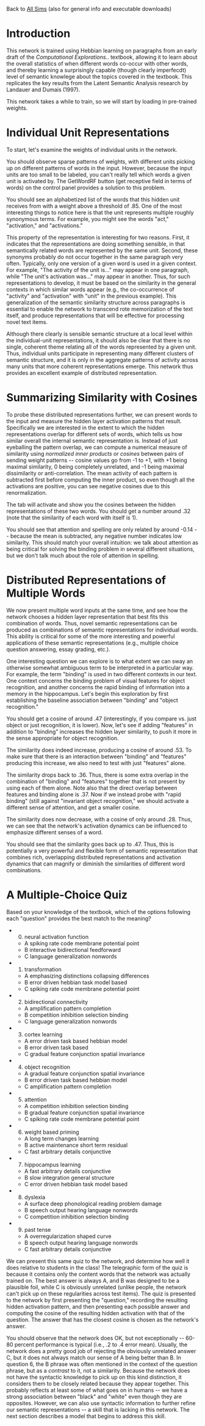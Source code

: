 Back to [All Sims](https://github.com/CompCogNeuro/sims) (also for general info and executable downloads)

# Introduction

This network is trained using Hebbian learning on paragraphs from an early draft of the *Computational Explorations..* textbook, allowing it to learn about the overall statistics of when different words co-occur with other words, and thereby learning a surprisingly capable (though clearly imperfecdt) level of semantic knowlege about the topics covered in the textbook. This replicates the key results from the Latent Semantic Analysis research by Landauer and Dumais (1997).

This network takes a while to train, so we will start by loading in pre-trained weights.

# Individual Unit Representations

To start, let's examine the weights of individual units in the network.

You should observe sparse patterns of weights, with different units picking up on different patterns of words in the input. However, because the input units are too small to be labeled, you can't really tell which words a given unit is activated by. The GetWordRF button (get receptive field in terms of words) on the control panel provides a solution to this problem.

You should see an alphabetized list of the words that this hidden unit receives from with a weight above a threshold of .85. One of the most interesting things to notice here is that the unit represents multiple roughly synonymous terms. For example, you might see the words "act," "activation," and "activations." 

This property of the representation is interesting for two reasons. First, it indicates that the representations are doing something sensible, in that semantically related words are represented by the same unit. Second, these synonyms probably do not occur together in the same paragraph very often. Typically, only one version of a given word is used in a given context. For example, "The activity of the unit is..." may appear in one paragraph, while "The unit's activation was..." may appear in another. Thus, for such representations to develop, it must be based on the similarity in the general contexts in which similar words appear (e.g., the co-occurrence of "activity" and "activation" with "unit" in the previous example). This generalization of the semantic similarity structure across paragraphs is essential to enable the network to transcend rote memorization of the text itself, and produce representations that will be effective for processing novel text items.

Although there clearly is sensible semantic structure at a local level within the individual-unit representations, it should also be clear that there is no single, coherent theme relating all of the words represented by a given unit. Thus, individual units participate in representing many different clusters of semantic structure, and it is only in the aggregate patterns of activity across many units that more coherent representations emerge. This network thus provides an excellent example of distributed representation.

# Summarizing Similarity with Cosines

To probe these distributed representations further, we can present words to the input and measure the hidden layer activation patterns that result. Specifically we are interested in the extent to which the hidden representations overlap for different sets of words, which tells us how similar overall the internal semantic representation is. Instead of just eyeballing the pattern overlap, we can compute a numerical measure of similarity using *normalized inner products* or *cosines* between pairs of sending weight patterns -- cosine values go from -1 to +1, with +1 being maximal similarity, 0 being completely unrelated, and -1 being maximal dissimilarity or anti-correlation. The mean activity of each pattern is subtracted first before computing the inner product, so even though all the activations are positive, you can see negative cosines due to this renormalization.

The tab will activate and show you the cosines between the hidden representations of these two words. You should get a number around .32 (note that the similarity of each word with itself is 1).

You should see that attention and spelling are only related by around -0.14 -- because the mean is subtracted, any negative number indicates low similarity. This should match your overall intuition: we talk about attention as being critical for solving the binding problem in several different situations, but we don't talk much about the role of attention in spelling.

# Distributed Representations of Multiple Words

We now present multiple word inputs at the same time, and see how the network chooses a hidden layer representation that best fits this combination of words. Thus, novel semantic representations can be produced as combinations of semantic representations for individual words. This ability is critical for some of the more interesting and powerful applications of these semantic representations (e.g., multiple choice question answering, essay grading, etc.).

One interesting question we can explore is to what extent we can sway an otherwise somewhat ambiguous term to be interpreted in a particular way. For example, the term "binding" is used in two different contexts in our text. One context concerns the binding problem of visual features for object recognition, and another concerns the rapid binding of information into a memory in the hippocampus. Let's begin this exploration by first establishing the baseline association between "binding" and "object recognition."

You should get a cosine of around .47 (interestingly, if you compare vs. just object or just recognition, it is lower). Now, let's see if adding "features" in addition to "binding" increases the hidden layer similarity, to push it more in the sense appropriate for object recognition.

The similarity does indeed increase, producing a cosine of around .53. To make sure that there is an interaction between "binding" and "features" producing this increase, we also need to test with just "features" alone.

The similarity drops back to .36. Thus, there is some extra overlap in the combination of "binding" and "features" together that is not present by using each of them alone. Note also that the direct overlap between features and binding alone is .37. Now if we instead probe with "rapid binding" (still against "invariant object recognition," we should activate a different sense of attention, and get a smaller cosine.

The similarity does now decrease, with a cosine of only around .28. Thus, we can see that the network's activation dynamics can be influenced to emphasize different senses of a word.

You should see that the similarity goes back up to .47. Thus, this is potentially a very powerful and flexible form of semantic representation that combines rich, overlapping distributed representations and activation dynamics that can magnify or diminish the similarities of different word combinations.

# A Multiple-Choice Quiz

Based on your knowledge of the textbook, which of the options following each "question" provides the best match to the meaning?

-   0. neural activation function
    -   A spiking rate code membrane potential point
    -   B interactive bidirectional feedforward
    -   C language generalization nonwords
-   1. transformation
    -   A emphasizing distinctions collapsing differences
    -   B error driven hebbian task model based
    -   C spiking rate code membrane potential point
-   2. bidirectional connectivity
    -   A amplification pattern completion
    -   B competition inhibition selection binding
    -   C language generalization nonwords
-   3. cortex learning
    -   A error driven task based hebbian model
    -   B error driven task based
    -   C gradual feature conjunction spatial invariance
-   4. object recognition
    -   A gradual feature conjunction spatial invariance
    -   B error driven task based hebbian model
    -   C amplification pattern completion
-   5. attention
    -   A competition inhibition selection binding
    -   B gradual feature conjunction spatial invariance
    -   C spiking rate code membrane potential point
-   6. weight based priming
    -   A long term changes learning
    -   B active maintenance short term residual
    -   C fast arbitrary details conjunctive
-   7. hippocampus learning
    -   A fast arbitrary details conjunctive
    -   B slow integration general structure
    -   C error driven hebbian task model based
-   8. dyslexia
    -   A surface deep phonological reading problem damage
    -   B speech output hearing language nonwords
    -   C competition inhibition selection binding
-   9. past tense
    -   A overregularization shaped curve
    -   B speech output hearing language nonwords
    -   C fast arbitrary details conjunctive

We can present this same quiz to the network, and determine how well it does relative to students in the class! The telegraphic form of the quiz is because it contains only the content words that the network was actually trained on. The best answer is always A, and B was designed to be a plausible foil, while C is obviously unrelated (unlike people, the network can't pick up on these regularities across test items). The quiz is presented to the network by first presenting the "question," recording the resulting hidden activation pattern, and then presenting each possible answer and computing the cosine of the resulting hidden activation with that of the question. The answer that has the closest cosine is chosen as the network's answer. 

You should observe that the network does OK, but not exceptionally -- 60-80 percent performance is typical (i.e., .2 to .4 error mean). Usually, the network does a pretty good job of rejecting the obviously unrelated answer C, but it does not always match our sense of A being better than B. In question 6, the B phrase was often mentioned in the context of the question phrase, but as a *contrast* to it, not a similarity. Because the network does not have the syntactic knowledge to pick up on this kind distinction, it considers them to be closely related because they appear together. This probably reflects at least some of what goes on in humans -- we have a strong association between "black" and "white" even though they are opposites. However, we can also use syntactic information to further refine our semantic representations -- a skill that is lacking in this network. The next section describes a model that begins to address this skill.

